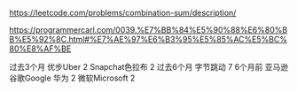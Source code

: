 https://leetcode.com/problems/combination-sum/description/

https://programmercarl.com/0039.%E7%BB%84%E5%90%88%E6%80%BB%E5%92%8C.html#%E7%AE%97%E6%B3%95%E5%85%AC%E5%BC%80%E8%AF%BE


过去3个月
优步Uber
2
Snapchat色拉布
2
过去6个月
字节跳动
7
6个月前
亚马逊
谷歌Google
华为
2
微软Microsoft
2
